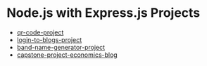 # Node.js with Express.js Projects

- [qr-code-project](https://github.com/devliwa/qr-code-project)
- [login-to-blogs-project](https://github.com/devliwa/login-to-blogs-project)
- [band-name-generator-project](https://github.com/devliwa/band-name-generator-project)
- [capstone-project-economics-blog](https://github.com/devliwa/capstone-project-economics-blog)

